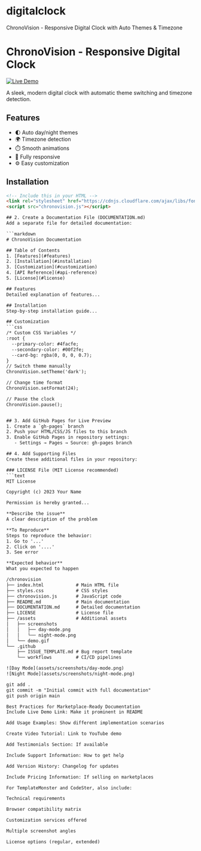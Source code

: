 # digitalclock
ChronoVision - Responsive Digital Clock with Auto Themes &amp; Timezone
# ChronoVision - Responsive Digital Clock

[![Live Demo](https://img.shields.io/badge/demo-live-green?style=for-the-badge)](https://yourusername.github.io/chronovision/)

A sleek, modern digital clock with automatic theme switching and timezone detection.

## Features
- 🌓 Auto day/night themes
- 🌍 Timezone detection
- ⏱️ Smooth animations
- 📱 Fully responsive
- ⚙️ Easy customization

## Installation
```html
<!-- Include this in your HTML -->
<link rel="stylesheet" href="https://cdnjs.cloudflare.com/ajax/libs/font-awesome/6.4.0/css/all.min.css">
<script src="chronovision.js"></script>

## 2. Create a Documentation File (DOCUMENTATION.md)
Add a separate file for detailed documentation:

```markdown
# ChronoVision Documentation

## Table of Contents
1. [Features](#features)
2. [Installation](#installation)
3. [Customization](#customization)
4. [API Reference](#api-reference)
5. [License](#license)

## Features
Detailed explanation of features...

## Installation
Step-by-step installation guide...

## Customization
```css
/* Custom CSS Variables */
:root {
  --primary-color: #4facfe;
  --secondary-color: #00f2fe;
  --card-bg: rgba(0, 0, 0, 0.7);
}
// Switch theme manually
ChronoVision.setTheme('dark');

// Change time format
ChronoVision.setFormat(24);

// Pause the clock
ChronoVision.pause();


## 3. Add GitHub Pages for Live Preview
1. Create a `gh-pages` branch
2. Push your HTML/CSS/JS files to this branch
3. Enable GitHub Pages in repository settings:
   - Settings → Pages → Source: gh-pages branch

## 4. Add Supporting Files
Create these additional files in your repository:

### LICENSE File (MIT License recommended)
```text
MIT License

Copyright (c) 2023 Your Name

Permission is hereby granted...

**Describe the issue**
A clear description of the problem

**To Reproduce**
Steps to reproduce the behavior:
1. Go to '...'
2. Click on '....'
3. See error

**Expected behavior**
What you expected to happen

/chronovision
├── index.html            # Main HTML file
├── styles.css            # CSS styles
├── chronovision.js       # JavaScript code
├── README.md             # Main documentation
├── DOCUMENTATION.md      # Detailed documentation
├── LICENSE               # License file
├── /assets               # Additional assets
│   ├── screenshots
│   │   ├── day-mode.png
│   │   └── night-mode.png
│   └── demo.gif
└── .github
    ├── ISSUE_TEMPLATE.md # Bug report template
    └── workflows         # CI/CD pipelines

![Day Mode](assets/screenshots/day-mode.png)
![Night Mode](assets/screenshots/night-mode.png)

git add .
git commit -m "Initial commit with full documentation"
git push origin main

Best Practices for Marketplace-Ready Documentation
Include Live Demo Link: Make it prominent in README

Add Usage Examples: Show different implementation scenarios

Create Video Tutorial: Link to YouTube demo

Add Testimonials Section: If available

Include Support Information: How to get help

Add Version History: Changelog for updates

Include Pricing Information: If selling on marketplaces

For TemplateMonster and CodeSter, also include:

Technical requirements

Browser compatibility matrix

Customization services offered

Multiple screenshot angles

License options (regular, extended)

